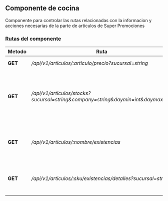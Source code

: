 ## Componente de cocina

Componente para controlar las rutas relacionadas con la informacion y acciones necesarias de la parte de articulos de Super Promociones

### Rutas del componente

| **Metodo** | **Ruta** | **Request** | **Descripcion** |
|------------|----------|-------------|-----------------|
| **GET** | _/api/v1/articulos/:articulo/precio?sucursal=string_ |  | Obtiene el precio de algun articulo |
| **GET** | _/api/v1/articulos/stocks?sucursal=string&company=string&daymin=int&daymax=int_ |  | Obtiene calculos de los stocks de todos los productos con movimientos por sucursal, y empresa(CAASA, SPA) |
| **GET** | _/api/v1/articulos/:nombre/existencias_ |  | Obtiene las existencias de los articulos, haciendo una busqueda por nombre |
| **GET** | _/api/v1/articulos/:sku/existencias/detalles?sucursal=string_ |  | Obtiene detalles de existencia de un articulo, buscandolo por sku |